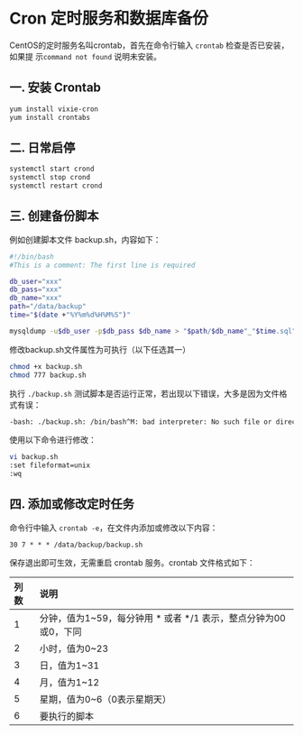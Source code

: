 # Cron 定时服务和数据库备份

CentOS的定时服务名叫crontab，首先在命令行输入 `crontab` 检查是否已安装，如果提 示`command not found` 说明未安装。

## 一. 安装 Crontab

```bash
yum install vixie-cron
yum install crontabs
```

## 二. 日常启停

```bash
systemctl start crond
systemctl stop crond
systemctl restart crond
```

## 三. 创建备份脚本

例如创建脚本文件 backup.sh，内容如下：

```bash
#!/bin/bash
#This is a comment: The first line is required

db_user="xxx"
db_pass="xxx"
db_name="xxx"
path="/data/backup"
time="$(date +"%Y%m%d%H%M%S")"

mysqldump -u$db_user -p$db_pass $db_name > "$path/$db_name"_"$time.sql"
```

修改backup.sh文件属性为可执行（以下任选其一）

```bash
chmod +x backup.sh
chmod 777 backup.sh
```

执行 `./backup.sh` 测试脚本是否运行正常，若出现以下错误，大多是因为文件格式有误：

```bash
-bash: ./backup.sh: /bin/bash^M: bad interpreter: No such file or directory
```

使用以下命令进行修改：

```bash
vi backup.sh
:set fileformat=unix
:wq
```

## 四. 添加或修改定时任务

命令行中输入 `crontab -e`，在文件内添加或修改以下内容：

```text
30 7 * * * /data/backup/backup.sh
```

保存退出即可生效，无需重启 crontab 服务。crontab 文件格式如下：

| 列数 | 说明 |
| :--- | :--- |
| 1 | 分钟，值为1~59，每分钟用 \* 或者 \*/1 表示，整点分钟为00或0，下同 |
| 2 | 小时，值为0~23 |
| 3 | 日，值为1~31 |
| 4 | 月，值为1~12 |
| 5 | 星期，值为0~6（0表示星期天） |
| 6 | 要执行的脚本 |
